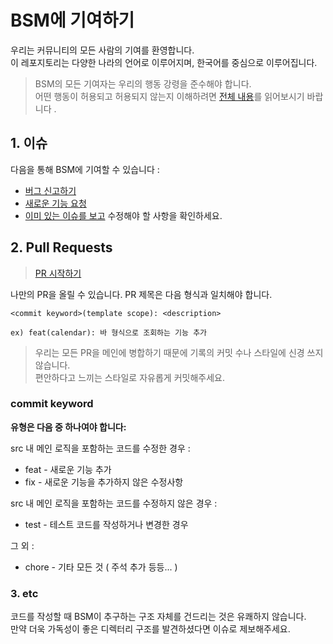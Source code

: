 # BSM에 기여하기

우리는 커뮤니티의 모든 사람의 기여를 환영합니다.<br/>
이 레포지토리는 다양한 나라의 언어로 이루어지며, 한국어를 중심으로 이루어집니다.

> BSM의 모든 기여자는 우리의 행동 강령을 준수해야 합니다.
> <br/>어떤 행동이 허용되고 허용되지 않는지 이해하려면 [전체 내용](./CODE_OF_CONDUCT.md)를 읽어보시기 바랍니다 .

## 1. 이슈

다음을 통해 BSM에 기여할 수 있습니다 :

- [버그 신고하기](https://github.com/Team-INSERT/bssm-frontend/issues/new/choose)
- [새로운 기능 요청](https://github.com/Team-INSERT/bssm-frontend/issues/issues/new/choose)
- [이미 있는 이슈를 보고](https://github.com/Team-INSERT/bssm-frontend/issues/issues) 수정해야 할 사항을 확인하세요.

## 2. Pull Requests

> [PR 시작하기](https://github.com/Team-INSERT/bssm-frontend/compare) <br/>

나만의 PR을 올릴 수 있습니다. PR 제목은 다음 형식과 일치해야 합니다.

```
<commit keyword>(template scope): <description>

ex) feat(calendar): 바 형식으로 조회하는 기능 추가
```

> 우리는 모든 PR을 메인에 병합하기 때문에 기록의 커밋 수나 스타일에 신경 쓰지 않습니다.<br/>
> 편안하다고 느끼는 스타일로 자유롭게 커밋해주세요.

### commit keyword

**유형은 다음 중 하나여야 합니다:**

src 내 메인 로직을 포함하는 코드를 수정한 경우 :

- feat - 새로운 기능 추가
- fix - 새로운 기능을 추가하지 않은 수정사항

src 내 메인 로직을 포함하는 코드를 수정하지 않은 경우 :

- test - 테스트 코드를 작성하거나 변경한 경우

그 외 :

- chore - 기타 모든 것 ( 주석 추가 등등... )

### 3. etc

코드를 작성할 때 BSM이 추구하는 구조 자체를 건드리는 것은 유쾌하지 않습니다.  
만약 더욱 가독성이 좋은 디렉터리 구조를 발견하셨다면 이슈로 제보해주세요.
